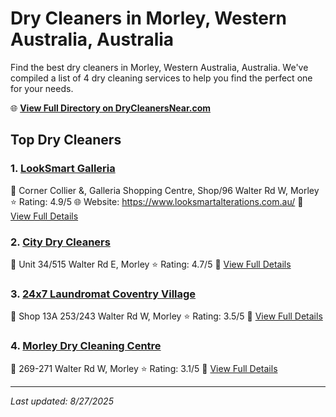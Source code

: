 # Dry Cleaners in Morley, Western Australia, Australia

Find the best dry cleaners in Morley, Western Australia, Australia. We've compiled a list of 4 dry cleaning services to help you find the perfect one for your needs.

🌐 **[View Full Directory on DryCleanersNear.com](https://drycleanersnear.com/city/Australia/Western%20Australia/Morley)**

## Top Dry Cleaners

### 1. [LookSmart Galleria](https://drycleanersnear.com/dryCleaner/68ad16871d9ee695c9253134/looksmart-galleria)
📍 Corner Collier &, Galleria Shopping Centre, Shop/96 Walter Rd W, Morley
⭐ Rating: 4.9/5
🌐 Website: https://www.looksmartalterations.com.au/
🔗 [View Full Details](https://drycleanersnear.com/dryCleaner/68ad16871d9ee695c9253134/looksmart-galleria)

### 2. [City Dry Cleaners](https://drycleanersnear.com/dryCleaner/68ad163f1d9ee695c9252e8a/city-dry-cleaners)
📍 Unit 34/515 Walter Rd E, Morley
⭐ Rating: 4.7/5
🔗 [View Full Details](https://drycleanersnear.com/dryCleaner/68ad163f1d9ee695c9252e8a/city-dry-cleaners)

### 3. [24x7 Laundromat Coventry Village](https://drycleanersnear.com/dryCleaner/68ad16af1d9ee695c92532ed/24x7-laundromat-coventry-village)
📍 Shop 13A 253/243 Walter Rd W, Morley
⭐ Rating: 3.5/5
🔗 [View Full Details](https://drycleanersnear.com/dryCleaner/68ad16af1d9ee695c92532ed/24x7-laundromat-coventry-village)

### 4. [Morley Dry Cleaning Centre](https://drycleanersnear.com/dryCleaner/68ad16901d9ee695c9253178/morley-dry-cleaning-centre)
📍 269-271 Walter Rd W, Morley
⭐ Rating: 3.1/5
🔗 [View Full Details](https://drycleanersnear.com/dryCleaner/68ad16901d9ee695c9253178/morley-dry-cleaning-centre)


---

*Last updated: 8/27/2025*
